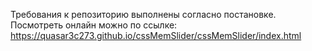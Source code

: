 Требования к репозиторию выполнены согласно постановке.
Посмотреть онлайн можно по ссылке: https://quasar3c273.github.io/cssMemSlider/cssMemSlider/index.html